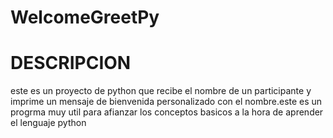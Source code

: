 
# WelcomeGreetPy

# DESCRIPCION
este es un proyecto de python que recibe el nombre de un participante y
imprime un mensaje de bienvenida personalizado con el nombre.este es un 
progrma muy util para afianzar los conceptos basicos a la hora de aprender el lenguaje python
